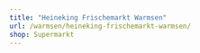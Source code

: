 ```yaml
---
title: "Heineking Frischemarkt Warmsen"
url: /warmsen/heineking-frischemarkt-warmsen/
shop: Supermarkt
---
```

